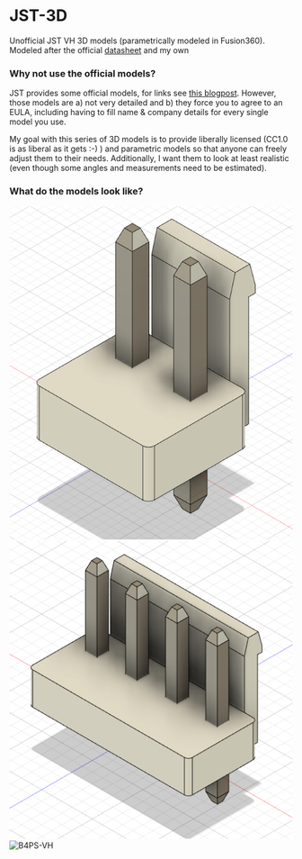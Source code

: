 # JST-3D

Unofficial JST VH 3D models (parametrically modeled in Fusion360).
Modeled after the official [datasheet](https://datasheet.lcsc.com/lcsc/2304140030_JST-Sales-America-B2P-VH-LF-SN_C160315.pdf) and my own 

### Why not use the official models?

JST provides some official models, for links see [this blogpost](https://techoverflow.net/2023/10/29/where-to-find-3d-models-for-jst-vh-connectors/). However, those models are a) not very detailed and b) they force you to agree to an EULA, including having to fill name & company details for every single model you use.

My goal with this series of 3D models is to provide liberally licensed (CC1.0 is as liberal as it gets :-) ) and parametric models so that anyone can freely adjust them to their needs.
Additionally, I want them to look at least realistic (even though some angles and measurements need to be estimated).

### What do the models look like?

![B2P-VH](./models/VH/B2P-VH/B2P-VH.png)
![B4P-VH](./models/VH/B4P-VH/B4P-VH.png)
![B4PS-VH](./models/VH/B4PS-VH/S-VH.png)
